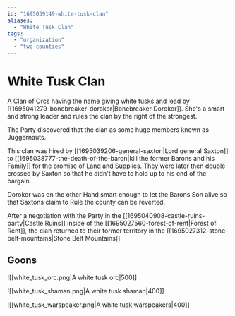 ```yaml
---
id: "1695039149-white-tusk-clan"
aliases:
  - "White Tusk Clan"
tags:
  - "organization"
  - "two-counties"
---
```


# White Tusk Clan

A Clan of Orcs having the name giving white tusks and lead by [[1695041279-bonebreaker-dorokor|Bonebreaker Dorokor]]. She's a smart and strong leader and rules the clan by the right of the strongest.

The Party discovered that the clan as some huge members known as Juggernauts.

This clan was hired by [[1695039206-general-saxton|Lord general Saxton]] to [[1695038777-the-death-of-the-baron|kill the former Barons and his Family]] for the promise of Land and Supplies. They were later then double crossed by Saxton so that he didn't have to hold up to his end of the bargain.

Dorokor was on the other Hand smart enough to let the Barons Son alive so that Saxtons claim to Rule the county can be reverted.

After a negotiation with the Party in the [[1695040908-castle-ruins-party|Castle Ruins]] inside of the [[1695027560-forest-of-rent|Forest of Rent]], the clan returned to their former territory in the [[1695027312-stone-belt-mountains|Stone Belt Mountains]].

## Goons

![[white_tusk_orc.png|A white tusk orc|500]]

![[white_tusk_shaman.png|A white tusk shaman|400]]

![[white_tusk_warspeaker.png|A white tusk warspeakers|400]]

